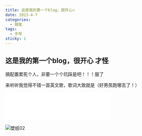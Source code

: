 ```yaml
---
title: 这是我的第一个blog，很开心🔥
date: 2023-4-7
categories:
  - 随笔
tags:
  - 手写
sticky: 1
---
```


## 这是我的第一个blog，很开心 才怪

搞配置累死个人，非要一个个坑踩是吧！！！服了

来听听我觉得不错一首英文歌，歌词大致就是（好男孩跑哪去了！）

<iframe frameborder="no" border="0" marginwidth="0" marginheight="0" width=330 height=86 src="//music.163.com/outchain/player?type=2&id=32341840&auto=1&height=66"></iframe>

<!-- ![壁纸01](/blog/assets/img/wallhaven-pk8pzj.png) -->

![壁纸02](/blog/assets/img/wallhaven-6owme6.jpg)
